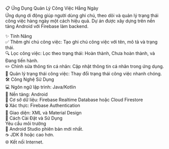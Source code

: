 📋 Ứng Dụng Quản Lý Công Việc Hằng Ngày  
Ứng dụng di động giúp người dùng ghi chú, theo dõi và quản lý trạng thái công việc hàng ngày một cách hiệu quả. Dự án được xây dựng trên nền tảng Android với Firebase làm backend.

✨ Tính Năng  
✅ Thêm ghi chú công việc: Tạo ghi chú công việc với tên, mô tả và trạng thái.  
🔍 Lọc công việc: Lọc theo trạng thái: Hoàn thành, Chưa hoàn thành, và Đang tiến hành.  
✏️ Chỉnh sửa thông tin cá nhân: Cập nhật thông tin cá nhân trong ứng dụng.  
🔄 Quản lý trạng thái công việc: Thay đổi trạng thái công việc nhanh chóng.  
🛠️ Công Nghệ Sử Dụng  
💻 Ngôn ngữ lập trình: Java/Kotlin  
📱 Nền tảng: Android  
📂 Cơ sở dữ liệu: Firebase Realtime Database hoặc Cloud Firestore  
🔒 Xác thực: Firebase Authentication  
🎨 Giao diện: XML và Material Design  
🚀 Cách Cài Đặt và Sử Dụng  
Yêu cầu môi trường  
🧰 Android Studio phiên bản mới nhất.  
☕ JDK 8 hoặc cao hơn.  
🌐 Kết nối Internet.  
